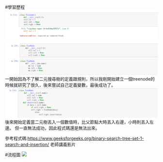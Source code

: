 #學習歷程
![](https://github.com/cream1117/DSA/blob/master/%E5%AD%B8%E7%BF%92%E6%AD%B7%E7%A8%8B1.png)
![](https://github.com/cream1117/DSA/blob/master/%E5%AD%B8%E7%BF%92%E6%AD%B7%E7%A8%8B2.png)
一開始因為不了解二元搜尋樹的定義跟規則，所以我剛開始建立一個treenode的時候就研究了很久，後來嘗試自己定義變數，最後成功了。
![](https://github.com/cream1117/DSA/blob/master/%E5%AD%B8%E7%BF%92%E6%AD%B7%E7%A8%8B3.png)
後來開始定義當二元樹丟入一個數值時，比父節點大時丟入右邊，小時則丟入左邊。
但一直無法成功，因此程式碼還是無法出來。


參考程式碼:https://www.geeksforgeeks.org/binary-search-tree-set-1-search-and-insertion/
          老師講義影片



#流程圖
![](https://i.imgur.com/n1NB999.jpg)
